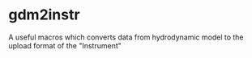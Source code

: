 # gdm2instr
A useful macros which converts data from hydrodynamic model to the upload format of the "Instrument"
